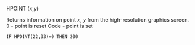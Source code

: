 HPOINT (*x*,*y*)

Returns information on point *x*, *y* from the high-resolution graphics screen.
  0     - point is reset
  Code  - point is set

```ecb2
IF HPOINT(22,33)=0 THEN 200
```
